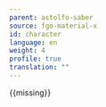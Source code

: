 ```yaml
---
parent: astolfo-saber
source: fgo-material-x
id: character
language: en
weight: 4
profile: true
translation: ""
---
```


{{missing}}
